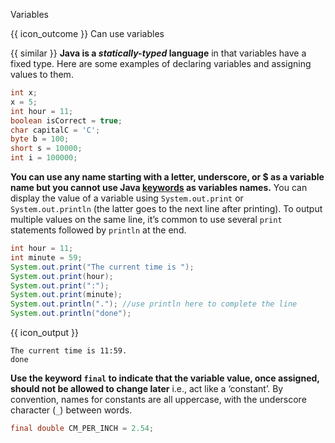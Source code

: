 <span id="title">Variables</span>

<span id="prereqs"></span>

<span id="outcomes">{{ icon_outcome }} Can use variables</span>

<div id="body">

{{ similar }} **Java is a _statically-typed_ language** in that variables have a fixed type. Here are some examples of declaring variables and assigning values to them.

```java
int x;
x = 5;
int hour = 11;
boolean isCorrect = true;
char capitalC = 'C';
byte b = 100;
short s = 10000;
int i = 100000;
```

**You can use any name starting with a letter, underscore, or $ as a variable name but you cannot use Java [keywords](http://docs.oracle.com/javase/tutorial/java/nutsandbolts/_keywords.html) as variables names.**
You can display the value of a variable using `System.out.print` or `System.out.println` (the latter goes to the next line after printing). To output multiple values on the same line, it’s common to use several `print` statements followed by `println` at the end.

```java
int hour = 11;
int minute = 59;
System.out.print("The current time is ");
System.out.print(hour);
System.out.print(":");
System.out.print(minute);
System.out.println("."); //use println here to complete the line
System.out.println("done");
```
{{ icon_output }}

```
The current time is 11:59.
done
```

**Use the keyword `final` to indicate that the variable value, once assigned, should not be allowed to change later** i.e., act like a ‘constant’. By convention, names for constants are all uppercase, with the underscore character (`_`) between words.

```java
final double CM_PER_INCH = 2.54;
```

</div>

<div id="extras">
<include src="resourcesPanel.md" boilerplate/>
</div>
